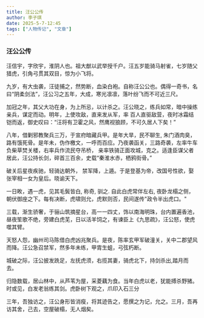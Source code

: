 ```yaml
---
title: 汪公公传
author: 李子琪
date: 2025-5-7-12:45
tags: ["人物传记", "文章"]
---
```

### 汪公公传

汪信宇，字欣宇，淮阴人也。祖大猷以武举授千户。汪五岁能骑马射雀，七岁随父猎虎，引角弓贯其双目，惊为小飞将。

九岁，有大虫袭，汪徒捕之，然势断，血染白袍。自称汪公公也。偶得一奇书，名曰“阴柔剑法”，汪公习之五年，大成，寒光凛凛，落叶纷飞而不可近三尺。

加冠之年，其父大功在身，为上所忌，以计杀之。汪公晓之，练兵如常，暗中操练亲兵，谋定而动。明年，上使攻敌，直来发从军，率
百人直驱敌营，夜时冰霜结铠而返，御史叹曰：“汪将有卫霍之风，然鹰视狼顾，不可久居人下矣！”

八年，借剿邪教聚兵三万，于宣府暗藏兵甲。是年大旱，民不聊生, 朱门酒肉臭，路有饿死骨。是年未，伪作檄文，一呼而百应。乃夜袭函关，三路奇袭，左率牛车负柴草焚关楼，右率兵作流民夺吊桥，
亲率铁骑正面攻城，克之。适逢臣谋父者居此，汪公持长剑，碎首三百余，史载“秦淮水赤，栖鸦街骨。”

破关后星夜疾驰，轻骑达朝外，
禁军降，上遁。于是登基为帝，改国号性欲，娶张宰相一女为皇后。晓谕天下。

一日畋，遇一虎，见其毛鬓皆白, 称奇, 驯之. 自此白虎常伴左右, 夜卧龙榻之侧，朝伏御座之下。每有决断，虎啸则允，虎默则否，民间遂传"政令半出虎口。"

三载，渐生骄奢，于骊山筑摘星台，高一一四丈，饰以南海明珠，台内置遍香池，昼夜笙歌不绝，旁建白虎芜，日以活羊饲之，有谏臣上《九思疏》，汪公怒，使虎噬其臂。

天怒人怨，幽州司马陈借白虎凶兆聚兵。是夜，陈率玄甲军破潼关，关中二郡望风而降。汪公急召禁军，然多年未练，甲胄生蛆，弓弦朽断。

城破之际，汪公披发跣足，左抚虎须，右揽其妻，骑虎北下，持剑杀出,踏月而去。

归隐数载，居山林中，从芦苇为屋，采菱藕为食。当年白虎以老，犹能搏杀野猪。时或见，白发老翁练其剑。虎卧树下观之，爪印入石三分

三年，吾独访之，汪公身形皆消瘦，将其迹告之，愿撰之为记，允之。三月，吾再访其舍，己去，空屋破榻，无人烟矣。

